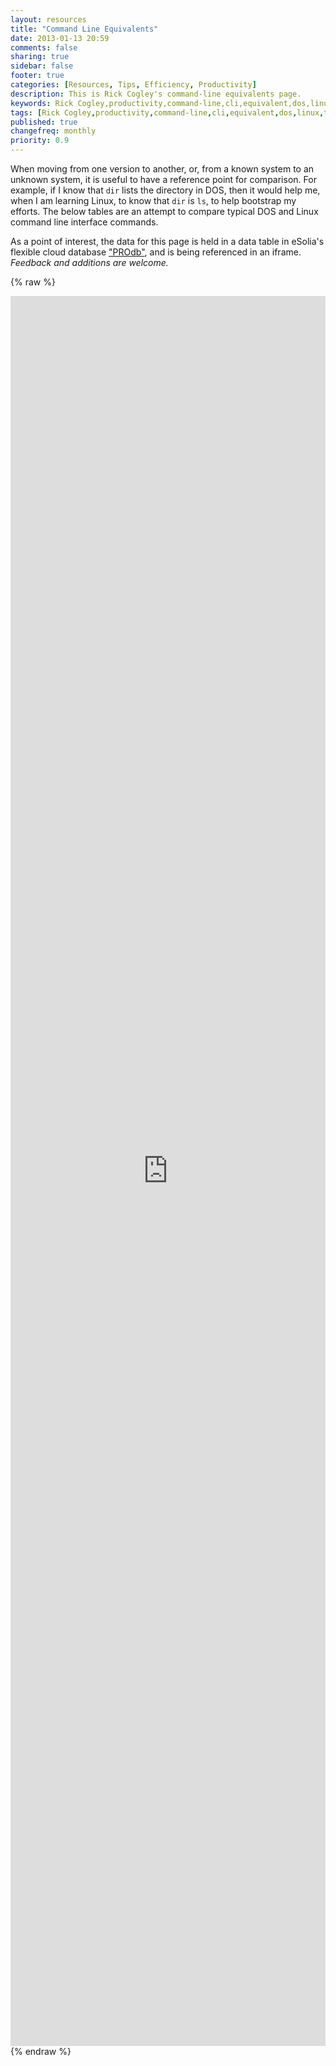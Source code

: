 ```yaml
---
layout: resources
title: "Command Line Equivalents"
date: 2013-01-13 20:59
comments: false
sharing: true
sidebar: false
footer: true
categories: [Resources, Tips, Efficiency, Productivity]
description: This is Rick Cogley's command-line equivalents page.
keywords: Rick Cogley,productivity,command-line,cli,equivalent,dos,linux,terminal 
tags: [Rick Cogley,productivity,command-line,cli,equivalent,dos,linux,terminal]
published: true
changefreq: monthly
priority: 0.9
---
```

When moving from one version to another, or, from a known system to an unknown system, it is useful to have a reference point for comparison. For example, if I know that ``dir`` lists the directory in DOS, then it would help me, when I am learning Linux, to know that ``dir`` is ``ls``, to help bootstrap my efforts. The below tables are an attempt to compare typical DOS and Linux command line interface commands. 

As a point of interest, the data for this page is held in a data table in eSolia's flexible cloud database ["PROdb"](http://www.esolia.com/prodb), and is being referenced in an iframe. _Feedback and additions are welcome._

{% raw %} 
<iframe width='100%' height='2800' frameborder='0' allowtransparency='true' scrolling='yes' src='https://pro.dbflex.net/secure/embedded/db/15331/view.aspx?id=983340'></iframe>
{% endraw %}
